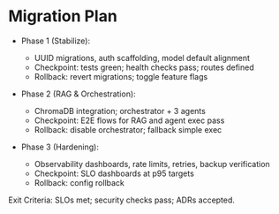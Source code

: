 # Migration Plan

- Phase 1 (Stabilize):
  - UUID migrations, auth scaffolding, model default alignment
  - Checkpoint: tests green; health checks pass; routes defined
  - Rollback: revert migrations; toggle feature flags

- Phase 2 (RAG & Orchestration):
  - ChromaDB integration; orchestrator + 3 agents
  - Checkpoint: E2E flows for RAG and agent exec pass
  - Rollback: disable orchestrator; fallback simple exec

- Phase 3 (Hardening):
  - Observability dashboards, rate limits, retries, backup verification
  - Checkpoint: SLO dashboards at p95 targets
  - Rollback: config rollback

Exit Criteria: SLOs met; security checks pass; ADRs accepted.
